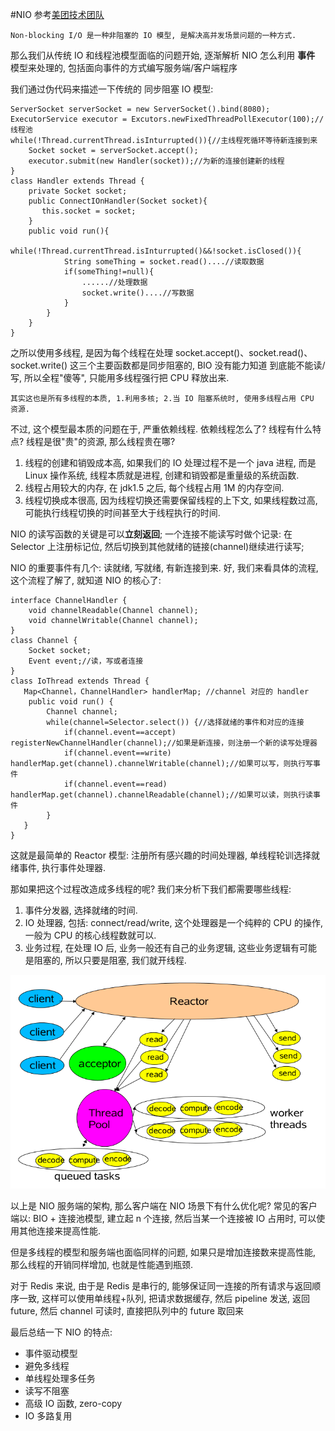 #NIO
参考[美团技术团队](https://tech.meituan.com/2016/11/04/nio.html)


`Non-blocking I/O 是一种非阻塞的 IO 模型, 是解决高并发场景问题的一种方式.`

那么我们从传统 IO 和线程池模型面临的问题开始, 逐渐解析 NIO 怎么利用 **事件** 模型来处理的, 包括面向事件的方式编写服务端/客户端程序

我们通过伪代码来描述一下传统的 同步阻塞 IO 模型:

```
ServerSocket serverSocket = new ServerSocket().bind(8080);
ExecutorService executor = Excutors.newFixedThreadPollExecutor(100);//线程池
while(!Thread.currentThread.isInturrupted()){//主线程死循环等待新连接到来
    Socket socket = serverSocket.accept();
    executor.submit(new Handler(socket));//为新的连接创建新的线程
}
class Handler extends Thread {
    private Socket socket;
    public ConnectIOnHandler(Socket socket){
       this.socket = socket;
    }
    public void run(){
        while(!Thread.currentThread.isInturrupted()&&!socket.isClosed()){
            String someThing = socket.read()....//读取数据
            if(someThing!=null){
                ......//处理数据
                socket.write()....//写数据
            }
        }
    }
}
```
之所以使用多线程, 是因为每个线程在处理 socket.accept()、socket.read()、socket.write() 这三个主要函数都是同步阻塞的, BIO 没有能力知道 到底能不能读/写, 所以全程"傻等", 只能用多线程强行把 CPU 释放出来.

`其实这也是所有多线程的本质, 1.利用多核; 2.当 IO 阻塞系统时, 使用多线程占用 CPU 资源.`

不过, 这个模型最本质的问题在于, 严重依赖线程. 依赖线程怎么了? 线程有什么特点? 线程是很"贵"的资源,
那么线程贵在哪?
1. 线程的创建和销毁成本高, 如果我们的 IO 处理过程不是一个 java 进程, 而是 Linux 操作系统, 线程本质就是进程, 创建和销毁都是重量级的系统函数.
2. 线程占用较大的内存, 在 jdk1.5 之后, 每个线程占用 1M 的内存空间.
3. 线程切换成本很高, 因为线程切换还需要保留线程的上下文, 如果线程数过高, 可能执行线程切换的时间甚至大于线程执行的时间.

NIO 的读写函数的关键是可以**立刻返回**; 一个连接不能读写时做个记录: 在 Selector 上注册标记位, 然后切换到其他就绪的链接(channel)继续进行读写;

NIO 的重要事件有几个: 读就绪, 写就绪, 有新连接到来. 好, 我们来看具体的流程, 这个流程了解了, 就知道 NIO 的核心了:
```
interface ChannelHandler {
    void channelReadable(Channel channel);
    void channelWritable(Channel channel);
}
class Channel {
    Socket socket;
    Event event;//读，写或者连接
}
class IoThread extends Thread {
   Map<Channel，ChannelHandler> handlerMap; //channel 对应的 handler
    public void run() {
        Channel channel;
        while(channel=Selector.select()) {//选择就绪的事件和对应的连接
            if(channel.event==accept) registerNewChannelHandler(channel);//如果是新连接，则注册一个新的读写处理器
            if(channel.event==write) handlerMap.get(channel).channelWritable(channel);//如果可以写，则执行写事件 
            if(channel.event==read) handlerMap.get(channel).channelReadable(channel);//如果可以读，则执行读事件
        }
   }
}
```
这就是最简单的 Reactor 模型: 注册所有感兴趣的时间处理器, 单线程轮训选择就绪事件, 执行事件处理器.

那如果把这个过程改造成多线程的呢? 我们来分析下我们都需要哪些线程: 
1. 事件分发器, 选择就绪的时间.
2. IO 处理器, 包括: connect/read/write, 这个处理器是一个纯粹的 CPU 的操作, 一般为 CPU 的核心线程数就可以.
3. 业务过程, 在处理 IO 后, 业务一般还有自己的业务逻辑, 这些业务逻辑有可能是阻塞的, 所以只要是阻塞, 我们就开线程.

![img.png](NIO.png)

以上是 NIO 服务端的架构, 那么客户端在 NIO 场景下有什么优化呢? 常见的客户端以: BIO + 连接池模型, 建立起 n 个连接, 然后当某一个连接被 IO 占用时, 可以使用其他连接来提高性能.

但是多线程的模型和服务端也面临同样的问题, 如果只是增加连接数来提高性能, 那么线程的开销同样增加, 也就是性能遇到瓶颈.

对于 Redis 来说, 由于是 Redis 是串行的, 能够保证同一连接的所有请求与返回顺序一致, 这样可以使用单线程+队列, 把请求数据缓存, 然后 pipeline 发送, 返回 future, 然后 channel 可读时, 直接把队列中的 future 取回来

最后总结一下 NIO 的特点:
* 事件驱动模型
* 避免多线程
* 单线程处理多任务
* 读写不阻塞
* 高级 IO 函数, zero-copy
* IO 多路复用